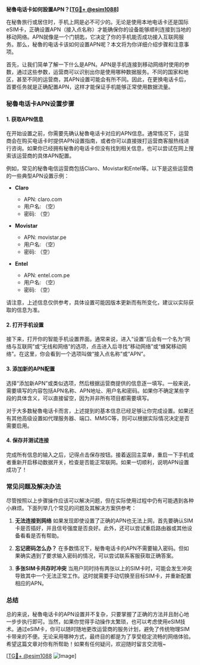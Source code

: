 **秘魯电话卡如何設置APN？[[TG💪+ @esim1088](https://t.me/s/esim1088)]**

在秘魯旅行或居住时，手机上网是必不可少的。无论是使用本地电话卡还是国际eSIM卡，正确设置APN（接入点名称）才能确保你的设备能够顺利连接到当地的移动网络。APN就像是一个门钥匙，它决定了你的手机能否成功接入互联网服务。那么，秘魯的电话卡该如何设置APN呢？本文将为你详细介绍步骤和注意事项。

首先，让我们简单了解一下什么是APN。APN是手机连接到移动网络时使用的参数，通过这些参数，运营商可以识别出你是使用哪种数据服务。不同的国家和地区，甚至不同的运营商，其APN设置可能会有所不同。因此，在更换电话卡后，首要任务就是正确配置APN，这样才能保证手机能够正常使用数据流量。

### **秘魯电话卡APN设置步骤**

#### **1. 获取APN信息**
在开始设置之前，你需要先确认秘魯电话卡对应的APN信息。通常情况下，运营商会在购买电话卡时提供APN设置指南，或者你可以直接拨打运营商客服热线进行咨询。如果你已经拥有秘魯的电话卡但没有找到相关信息，也可以尝试在网上搜索该运营商的具体APN配置。

例如，常见的秘魯电信运营商包括Claro、Movistar和Entel等。以下是这些运营商的一些典型APN设置示例：

- **Claro**
  - APN: claro.com
  - 用户名: （空）
  - 密码: （空）

- **Movistar**
  - APN: movistar.pe
  - 用户名: （空）
  - 密码: （空）

- **Entel**
  - APN: entel.com.pe
  - 用户名: （空）
  - 密码: （空）

请注意，上述信息仅供参考，具体设置可能因版本更新而有所变化，建议以实际获取的信息为准。

#### **2. 打开手机设置**
接下来，打开你的智能手机设置界面。通常来说，进入“设置”后会有一个名为“网络与互联网”或“无线和网络”的选项，点击进入后寻找“移动网络”或“蜂窝移动网络”。在这里，你会看到一个选项叫做“接入点名称”或“APN”。

#### **3. 添加新的APN配置**
选择“添加新APN”或类似选项，然后根据运营商提供的信息逐一填写。一般来说，需要填写的内容包括APN名称、APN地址、用户名和密码。如果你不确定某些字段的具体含义，可以直接留空，因为并非所有项目都需要填写。

对于大多数秘魯电话卡而言，上述提到的基本信息已经足够让你完成设置。如果还有其他高级设置如代理服务器、端口、MMSC等，则可以根据实际情况决定是否需要启用。

#### **4. 保存并测试连接**
完成所有信息的输入之后，记得点击保存按钮。接着返回主菜单，重启一下手机或者重新开启移动数据开关，检查是否能正常联网。如果一切顺利，说明APN设置成功了！

### **常见问题及解决办法**

尽管按照以上步骤操作应该可以解决问题，但在实际使用过程中仍有可能遇到各种小麻烦。下面列举几个常见的问题及其解决方案供参考：

1. **无法连接到网络**
   如果发现即使设置了正确的APN也无法上网，首先要确认SIM卡是否插好，并且信号强度是否良好。此外，还可以尝试重启路由器或其他设备看看是否有帮助。

2. **忘记密码怎么办？**
   在多数情况下，秘魯电话卡的APN不需要输入密码。但如果确实遇到了要求输入密码的情况，可以尝试联系客服获取正确答案。

3. **多张SIM卡共存时冲突**
   当用户同时持有两张以上的SIM卡时，可能会发生冲突导致其中一个无法正常工作。这时就需要手动切换至目标SIM卡，并重新配置相应的APN。

### **总结**
总的来说，秘魯电话卡的APN设置并不复杂，只要掌握了正确的方法并且耐心地一步步执行即可。当然，如果你觉得手动操作太繁琐，也可以考虑使用eSIM技术。通过eSIM卡，你可以随时随地更改运营商的服务计划，避免了传统物理SIM卡带来的不便。无论采用哪种方式，最终目的都是为了享受稳定流畅的网络体验。希望这篇文章对你有所帮助！如果有任何疑问，欢迎随时留言交流哦~ 

[[TG💪+ @esim1088](https://t.me/s/esim1088) ![Image](https://i.postimg.cc/4NQfJmqS/Snipaste-2025-05-13-00-14-12.png)]